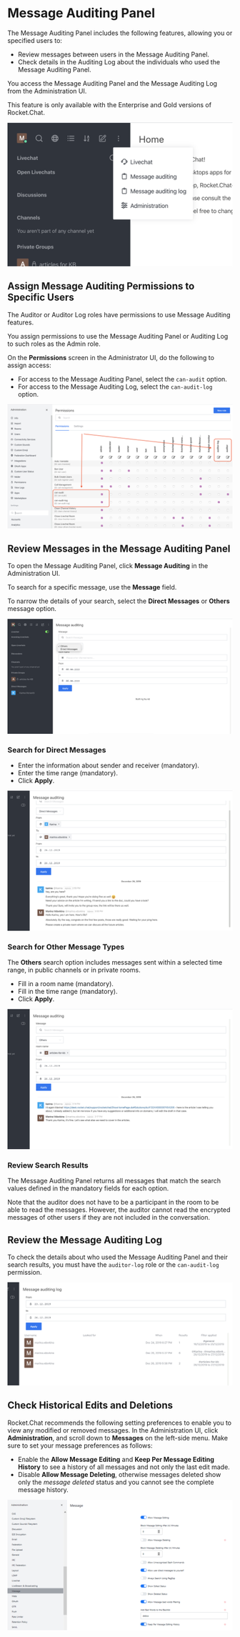 # Message Auditing Panel

The Message Auditing Panel includes the following features, allowing you or specified users to:

* Review messages between users in the Message Auditing Panel.
* Check details in the Auditing Log about the individuals who used the Message Auditing Panel.

You access the Message Auditing Panel and the Message Auditing Log from the Administration UI.

This feature is only available with the Enterprise and Gold versions of Rocket.Chat.

![](auditing-UI.png)

## Assign Message Auditing Permissions to Specific Users

The Auditor or Auditor Log roles have permissions to use Message Auditing features.

You assign permissions to use the Message Auditing Panel or Auditing Log to such roles as the Admin role.

On the **Permissions** screen in the Administrator UI, do the following to assign access:

* For access to the Message Auditing Panel, select the `can-audit` option.
* For access to the Message Auditing Log, select the `can-audit-log` option.

![](auditing-roles.png)

## Review Messages in the Message Auditing Panel

To open the Message Auditing Panel, click **Message Auditing** in the Administration UI.

To search for a specific message, use the **Message** field.

To narrow the details of your search, select the **Direct Messages** or **Others** message option.

![](auditing-toggle.png)

### Search for Direct Messages

* Enter the information about sender and receiver (mandatory).
* Enter the time range (mandatory).
* Click **Apply**.

![](direct-messages.png)

### Search for Other Message Types

The **Others** search option includes messages sent within a selected time range, in public channels or in private rooms.

* Fill in a room name (mandatory).
* Fill in the time range (mandatory).
* Click **Apply**.

![](auditing-others.png)

### Review Search Results

The Message Auditing Panel returns all messages that match the search values defined in the mandatory fields for each option.

Note that the auditor does not have to be a participant in the room to be able to read the messages. However, the auditor cannot read the encrypted messages of other users if they are not included in the conversation.

## Review the Message Auditing Log

To check the details about who used the Message Auditing Panel and their search results, you must have the `auditor-log` role or the `can-audit-log` permission.

![](audit-log.png)

## Check Historical Edits and Deletions

Rocket.Chat recommends the following setting preferences to enable you to view any modified or removed messages. In the Administration UI, click **Administration**, and scroll down to **Messages** on the left-side menu. Make sure to set your message preferences as follows:

* Enable the **Allow Message Editing** and **Keep Per Message Editing History** to see a history of all messages and not only the last edit made.
* Disable **Allow Message Deleting**, otherwise messages deleted show only the *message deleted* status and you cannot see the complete message history.

![](auditing-preferences.png)
